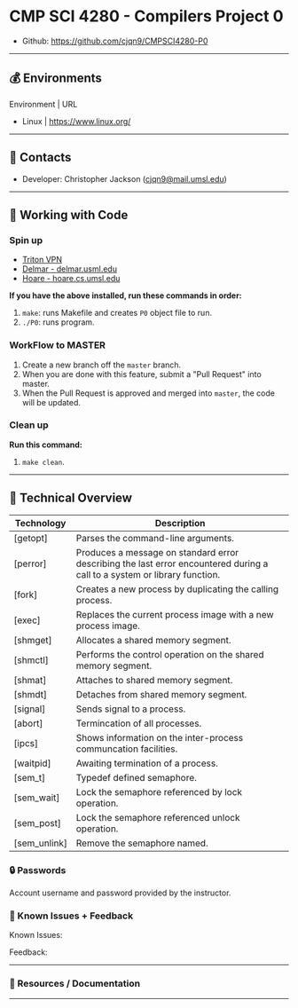 # CMP SCI 4280 - Compilers Project 0

- Github: https://github.com/cjqn9/CMPSCI4280-P0

---
## :moneybag: Environments

Environment | URL
- Linux | https://www.linux.org/

---
## :briefcase: Contacts

- Developer: Christopher Jackson (cjqn9@mail.umsl.edu)

---
## :money_with_wings: Working with Code

### Spin up

* [Triton VPN](https://www.umsl.edu/technology/networking/TritonVPN/index.html)
* [Delmar - delmar.usml.edu](http://www.umsl.edu/technology/unix/)
* [Hoare - hoare.cs.umsl.edu]()

**If you have the above installed, run these commands in order:**

1. `make`: runs Makefile and creates `P0` object file to run.
1. `./P0`: runs program.

### WorkFlow to MASTER

1. Create a new branch off the `master` branch.
1. When you are done with this feature, submit a "Pull Request" into master.
1. When the Pull Request is approved and merged into `master`, the code will be updated.

### Clean up

**Run this command:**
1. `make clean`.

---

## :bento: Technical Overview

Technology | Description
--- | ---
[getopt] | Parses the command-line arguments. 
[perror] | Produces a message on standard error describing the last error encountered during a call to a system or library function.
[fork]   | Creates a new process by duplicating the calling process.
[exec]  | Replaces the current process image with a new process image.
[shmget]  | Allocates a shared memory segment.
[shmctl]  | Performs the control operation on the shared memory segment.
[shmat]  | Attaches to shared memory segment.
[shmdt]  | Detaches from shared memory segment.
[signal]  | Sends signal to a process.
[abort]  | Termincation of all processes.
[ipcs]  | Shows information on the inter-process communcation facilities.
[waitpid] | Awaiting termination of a process.
[sem_t] | Typedef defined semaphore.
[sem_wait] | Lock the semaphore referenced by lock operation.
[sem_post] | Lock the semaphore referenced unlock operation.
[sem_unlink] | Remove the semaphore named.

### :lock: Passwords

Account username and password provided by the instructor.

### :rotating_light: Known Issues + Feedback

Known Issues: 

Feedback:  

---
### :memo: Resources / Documentation



---
